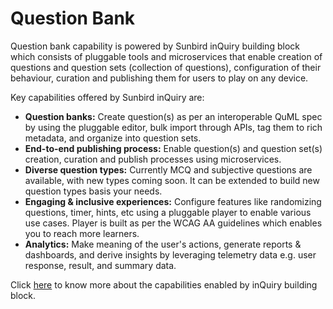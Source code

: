 # Question Bank

Question bank capability is powered by Sunbird inQuiry building block which consists of pluggable tools and microservices that enable creation of questions and question sets (collection of questions), configuration of their behaviour, curation and publishing them for users to play on any device.&#x20;

Key capabilities offered by Sunbird inQuiry are:&#x20;

* **Question banks:** Create question(s) as per an interoperable QuML spec by using the pluggable editor, bulk import through APIs, tag them to rich metadata, and organize into question sets.&#x20;
* **End-to-end publishing process:** Enable question(s) and question set(s) creation, curation and publish processes using microservices.&#x20;
* **Diverse question types:** Currently MCQ and subjective questions are available, with new types coming soon. It can be extended to build new question types basis your needs.
* **Engaging & inclusive experiences:** Configure features like randomizing questions, timer, hints, etc using a pluggable player to enable various use cases. Player is built as per the WCAG AA guidelines which enables you to reach more learners.&#x20;
* **Analytics:** Make meaning of the user's actions, generate reports & dashboards, and derive insights by leveraging telemetry data e.g. user response, result, and summary data. &#x20;

Click [here](http://localhost:5000/s/Wu4HIWGkb7dD4y0Kup4W/learn/capabilities) to know more about the capabilities enabled by inQuiry building block.
